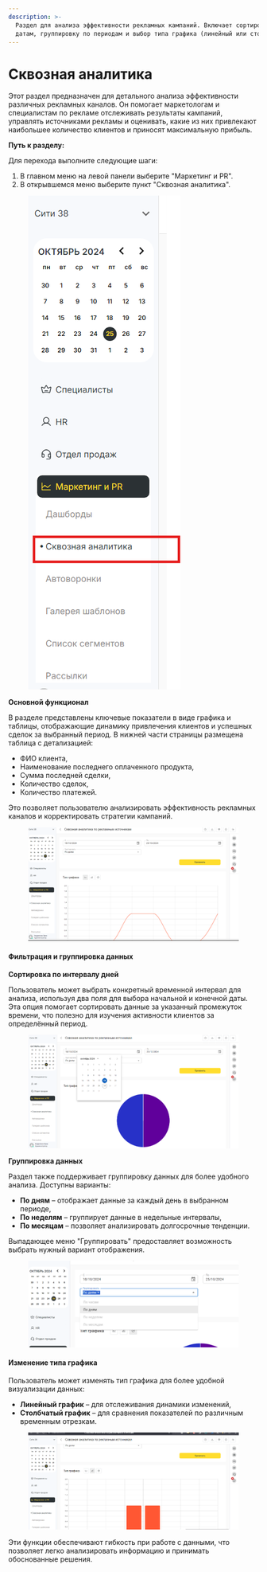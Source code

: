 ```yaml
---
description: >-
  Раздел для анализа эффективности рекламных кампаний. Включает сортировку по
  датам, группировку по периодам и выбор типа графика (линейный или столбчатый).
---
```


# Сквозная аналитика

Этот раздел предназначен для детального анализа эффективности различных рекламных каналов. Он помогает маркетологам и специалистам по рекламе отслеживать результаты кампаний, управлять источниками рекламы и оценивать, какие из них привлекают наибольшее количество клиентов и приносят максимальную прибыль.

**Путь к разделу:**

Для перехода выполните следующие шаги:

1. В главном меню на левой панели выберите "Маркетинг и PR".
2. В открывшемся меню выберите пункт "Сквозная аналитика".

<figure><img src="../../.gitbook/assets/image (464).png" alt=""><figcaption></figcaption></figure>

**Основной функционал**

В разделе представлены ключевые показатели в виде графика и таблицы, отображающие динамику привлечения клиентов и успешных сделок за выбранный период. В нижней части страницы размещена таблица с детализацией:

* ФИО клиента,
* Наименование последнего оплаченного продукта,
* Сумма последней сделки,
* Количество сделок,
* Количество платежей.

Это позволяет пользователю анализировать эффективность рекламных каналов и корректировать стратегии кампаний.

<figure><img src="../../.gitbook/assets/image (465).png" alt=""><figcaption></figcaption></figure>

#### Фильтрация и группировка данных

**Сортировка по интервалу дней**

Пользователь может выбрать конкретный временной интервал для анализа, используя два поля для выбора начальной и конечной даты. Эта опция помогает сортировать данные за указанный промежуток времени, что полезно для изучения активности клиентов за определённый период.

<figure><img src="../../.gitbook/assets/image (466).png" alt=""><figcaption></figcaption></figure>

**Группировка данных**

Раздел также поддерживает группировку данных для более удобного анализа. Доступны варианты:

* **По дням** – отображает данные за каждый день в выбранном периоде,
* **По неделям** – группирует данные в недельные интервалы,
* **По месяцам** – позволяет анализировать долгосрочные тенденции.

Выпадающее меню "Группировать" предоставляет возможность выбрать нужный вариант отображения.

<figure><img src="../../.gitbook/assets/image (467).png" alt=""><figcaption></figcaption></figure>

#### Изменение типа графика

Пользователь может изменять тип графика для более удобной визуализации данных:

* **Линейный график** – для отслеживания динамики изменений,
* **Столбчатый график** – для сравнения показателей по различным временным отрезкам.

<figure><img src="../../.gitbook/assets/image (468).png" alt=""><figcaption></figcaption></figure>

Эти функции обеспечивают гибкость при работе с данными, что позволяет легко анализировать информацию и принимать обоснованные решения.
